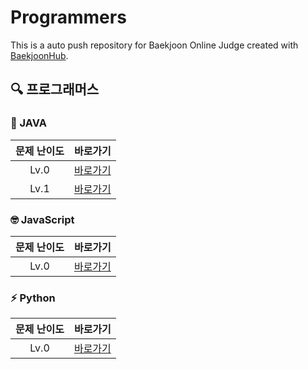 # Programmers
This is a auto push repository for Baekjoon Online Judge created with [BaekjoonHub](https://github.com/BaekjoonHub/BaekjoonHub).

## 🔍 프로그래머스
### 🚀 JAVA

| 문제 난이도 | 바로가기 | 
| :--: |:--: |
|Lv.0|[바로가기](https://github.com/HyekJung/algorithm-practice/tree/main/%ED%94%84%EB%A1%9C%EA%B7%B8%EB%9E%98%EB%A8%B8%EC%8A%A4/0)|
|Lv.1|[바로가기](https://github.com/HyekJung/algorithm-practice/tree/main/%ED%94%84%EB%A1%9C%EA%B7%B8%EB%9E%98%EB%A8%B8%EC%8A%A4/1)|

### 🤓 JavaScript
| 문제 난이도 | 바로가기 |
| :--: |:--: |
|Lv.0|[바로가기](https://github.com/search?q=repo%3AHyekJung%2Falgorithm-practice++language%3APython&type=code)|

### ⚡ Python
| 문제 난이도 | 바로가기 | 
| :--: |:--: |
|Lv.0|[바로가기](https://github.com/search?q=repo%3AHyekJung%2Falgorithm-practice++language%3AJavaScript&type=code)|
